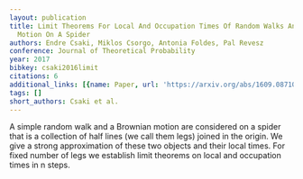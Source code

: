 ```yaml
---
layout: publication
title: Limit Theorems For Local And Occupation Times Of Random Walks And Brownian
  Motion On A Spider
authors: Endre Csaki, Miklos Csorgo, Antonia Foldes, Pal Revesz
conference: Journal of Theoretical Probability
year: 2017
bibkey: csaki2016limit
citations: 6
additional_links: [{name: Paper, url: 'https://arxiv.org/abs/1609.08710'}]
tags: []
short_authors: Csaki et al.
---
```

A simple random walk and a Brownian motion are considered on a spider that is
a collection of half lines (we call them legs) joined in the origin. We give a
strong approximation of these two objects and their local times. For fixed
number of legs we establish limit theorems on local and occupation times in n
steps.